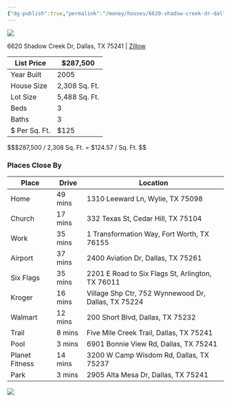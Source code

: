 ```yaml
---
{"dg-publish":true,"permalink":"/money/houses/6620-shadow-creek-dr-dallas-tx-75241/","created":"","updated":""}
---
```



![](https://photos.zillowstatic.com/fp/ca4d652e218b2d043bb10b74c7bd5a4b-cc_ft_1536.webp)

6620 Shadow Creek Dr, Dallas, TX 75241 | [Zillow](https://www.zillow.com/homedetails/6620-Shadow-Creek-Dr-Dallas-TX-75241/69670797_zpid/)

| List Price    | $287,500      |
| ------------- | ------------- |
| Year Built    | 2005          |
| House Size    | 2,308 Sq. Ft. |
| Lot Size      | 5,488 Sq. Ft. |
| Beds          | 3             |
| Baths         | 3             |
| $ Per Sq. Ft. | $125          | 

$$$287,500 / 2,308 Sq. Ft. = $124.57 / Sq. Ft. $$
### Places Close By

| Place          | Drive   | Location                                            |
|----------------|---------|-----------------------------------------------------|
| Home           | 49 mins | 1310 Leeward Ln, Wylie, TX 75098                    |
| Church         | 17 mins | 332 Texas St, Cedar Hill, TX 75104                  |
| Work           | 35 mins | 1 Transformation Way, Fort Worth, TX 76155          |
| Airport        | 37 mins | 2400 Aviation Dr, Dallas, TX 75261                  |
| Six Flags      | 35 mins | 2201 E Road to Six Flags St, Arlington, TX 76011    |
| Kroger         | 16 mins | Village Shp Ctr, 752 Wynnewood Dr, Dallas, TX 75224 |
| Walmart        | 12 mins | 200 Short Blvd, Dallas, TX 75232                    |
| Trail          | 8 mins  | Five Mile Creek Trail, Dallas, TX 75241             |
| Pool           | 3 mins  | 6901 Bonnie View Rd, Dallas, TX 75241               |
| Planet Fitness | 14 mins | 3200 W Camp Wisdom Rd, Dallas, TX 75237             |
| Park           | 3 mins  | 2905 Alta Mesa Dr, Dallas, TX 75241                 |

![](https://i.imgur.com/FSFyFVv.png)
